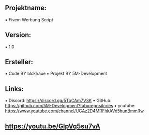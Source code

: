 ## Projektname:

▪ Fivem Werbung Script

## Version:

▪ 1.0

## Ersteller:

▪ Code BY blckhaue
▪ Projekt BY 5M-Development

## Links:

▪ Discord: https://discord.gg/5TqCAm7VSK
▪ GitHub: https://github.com/5M-Development?tab=repositories
▪ youtube: https://www.youtube.com/channel/UCAz2D4MRFhkAVd5hunBmmRw



## https://youtu.be/GlpVq5su7vA
